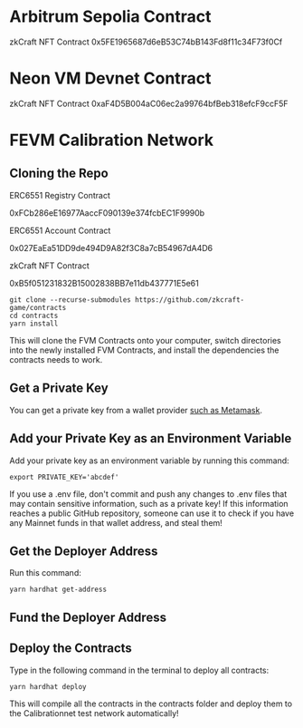 # Arbitrum Sepolia Contract

zkCraft NFT Contract
0x5FE1965687d6eB53C74bB143Fd8f11c34F73f0Cf

# Neon VM Devnet Contract

zkCraft NFT Contract
0xaF4D5B004aC06ec2a99764bfBeb318efcF9ccF5F

# FEVM Calibration Network

## Cloning the Repo

ERC6551 Registry Contract

0xFCb286eE16977AaccF090139e374fcbEC1F9990b

ERC6551 Account Contract

0x027EaEa51DD9de494D9A82f3C8a7cB54967dA4D6

zkCraft NFT Contract

0xB5f051231832B15002838BB7e11db437771E5e61


```
git clone --recurse-submodules https://github.com/zkcraft-game/contracts
cd contracts
yarn install
```


This will clone the FVM Contracts onto your computer, switch directories into the newly installed FVM Contracts, and install the dependencies the contracts needs to work.


## Get a Private Key

You can get a private key from a wallet provider [such as Metamask](https://metamask.zendesk.com/hc/en-us/articles/360015289632-How-to-export-an-account-s-private-key).


## Add your Private Key as an Environment Variable

Add your private key as an environment variable by running this command:

 ```
export PRIVATE_KEY='abcdef'
```

If you use a .env file, don't commit and push any changes to .env files that may contain sensitive information, such as a private key! If this information reaches a public GitHub repository, someone can use it to check if you have any Mainnet funds in that wallet address, and steal them!


## Get the Deployer Address

Run this command:
```
yarn hardhat get-address
```

## Fund the Deployer Address


## Deploy the Contracts

Type in the following command in the terminal to deploy all contracts:

 ```
yarn hardhat deploy
```

This will compile all the contracts in the contracts folder and deploy them to the Calibrationnet test network automatically!
